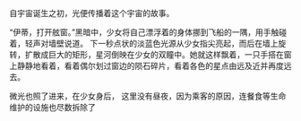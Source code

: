 自宇宙诞生之初，光便传播着这个宇宙的故事。

“伊蒂，打开舷窗。”黑暗中，少女将自己漂浮着的身体挪到飞船的一隅，用手触碰着，轻声对墙壁说道。
下一秒点状的淡蓝色光源从少女指尖亮起，而后在墙上旋转，扩散成巨大的矩形，星河倒映在少女的双瞳中。她就这样飘着，一只手搭在窗上静静地看着，看着偶尔划过窗边的陨石碎片，看着各色的星点由远及近并再度远去。

微光也照了进来，在少女身后，
这里没有昼夜，因为乘客的原因，连餐食等生命维护的设施也尽数拆除了
